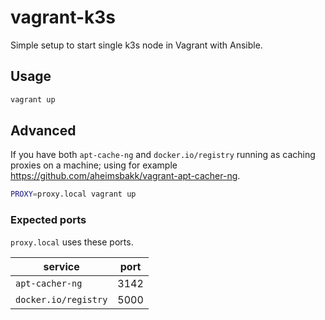 # vagrant-k3s

Simple setup to start single k3s node in Vagrant with Ansible.

## Usage

```bash
vagrant up
```

## Advanced

If you have both `apt-cache-ng` and `docker.io/registry` running as caching proxies on a machine; using for example https://github.com/aheimsbakk/vagrant-apt-cacher-ng.

```bash
PROXY=proxy.local vagrant up
```

### Expected ports

`proxy.local` uses these ports.

| service | port |
| --- | ---|
| `apt-cacher-ng` | 3142 |
| `docker.io/registry` | 5000 |
